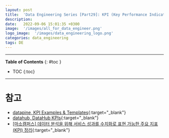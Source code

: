 ```yaml
---
layout: post
title:  'Data Engineering Series [Part29]: KPI (Key Performance Indicator) 데이터'
description: 
date:   2022-09-06 15:01:35 +0300
image:  '/images/all_for_data_engineer.png'
logo_image:  '/images/data_engineering_logo.png'
categories: data_engineering
tags: DE
---
```

---

**Table of Contents**
{: #toc }
*  TOC
{:toc}

---

# 참고


- [datapine, KPI Examples & Templates](https://www.datapine.com/kpi-examples-and-templates/){:target="_blank"}
- [datahub, DataHub KPIs](https://datahub.io/datahq/datahub-kpis#pandas){:target="_blank"}
- [[마소캠퍼스] 데이터 분석을 위해 서비스 성과를 수치화로 표현 가능한 주요 지표(KPI) 정리](https://www.masocampus.com/article-data-analysis-kpi/){:target="_blank"}